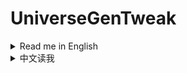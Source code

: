 # UniverseGenTweak

<details>
<summary>Read me in English</summary>

***Universe Generation Tweak***

* Config entries are placed on [UXAssist](https://dsp.thunderstore.io/package/soarqin/UXAssist/)'s config panel.
* More options on universe generation
  * Can set maximum star count(128 by default, up to 1024) in config file.
    * Note: there is performance issue on galaxy view with large amount of stars.
  * Larger maximum value in combat settings (except `Aggressiveness` and `Max Density`).
  * Always show Black hole/Neutron star on preview galaxy map while creating new game.
* Epic difficulty
  * 0.01x resources and 0.25x oils (very hard difficulty has 0.5x oils).
  * Same oil mining speed as very hard difficuly
* Birth star
  * Rare resources on birth planet
  * Solid flat on birth planet
  * High luminosity for birth star

</details>

<details>
<summary>中文读我</summary>

***宇宙生成参数调节***

* 设置选项在[UXAssist](https://dsp.thunderstore.io/package/soarqin/UXAssist/)的配置面板上
* 生成宇宙时提供更多选项
  +可以在配置文件中设置最大恒星数(默认128, 最多1024)
  * 注意: 大量恒星会导致宇宙视图出现性能问题
  * 在星系生成时的战斗设置面板上提升了各选项的最大值(`黑雾攻击性`和`最大黑雾密度`除外`)
  * 在新建游戏时的星系预览图中始终显示黑洞/中子星
* 史诗难度
  * 资源0.01倍，油井储量0.25倍(极难是0.5倍)
  * 采油速度和极难相同
* 母星系
  * 母星有稀有资源
  * 母星是纯平的
  * 母星系恒星高亮

</details>
